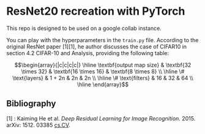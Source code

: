 # ResNet20 recreation with PyTorch

This repo is designed to be used on a google collab instance.

You can play with the hyperparameters in the `train.py` file. 
According to the original ResNet paper [1][1], he author discusses the case of CIFAR10 in section 4.2 CIFAR-10 and Analysis, providing the following table:

$$\begin{array}{|c|c|c|c|}
\hline
\textbf{output map size} & \textbf{32 \times 32} & \textbf{16 \times 16} & \textbf{8 \times 8} \\ \hline
\# \text{layers} & 1 + 2n & 2n & 2n \\ \hline
\# \text{filters} & 16 & 32 & 64 \\ \hline
\end{array}$$

## Bibliography
[1] : Kaiming He et al. *Deep Residual Learning for Image Recognition.* 2015. arXiv: 1512. 03385 [cs.CV](https://arxiv.org/abs/1512.03385).
